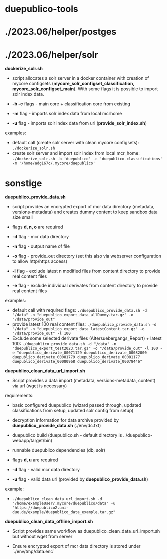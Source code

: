 # duepublico-tools

# ./2023.06/helper/postges

# ./2023.06/helper/solr
**dockerize_solr.sh**
* script allocates a solr server in a docker container with creation of mycore configsets (**mycore_solr_configset_classification, mycore_solr_configset_main**).
With some flags it is possible to import solr index data.

* **-b -c** flags - main core + classification core from existing 
* **-m** flag - imports solr index data from local mcrhome
* **-u** flag - imports solr index data from url (**provide_solr_index.sh**)

examples:
* default call (create solr server with clean mycore configsets): `./dockerize_solr.sh`
* create solr server and import solr index from local mcr_home: `./dockerize_solr.sh -b 'duepublico' -c 'duepublico-classifications' -m '/home/adg167c/.mycore/duepublico'`

# sonstige
**duepublico_provide_data.sh**
* script provides an encrypted export of mcr data directory (metadata, versions-metadata) and creates dummy content to keep sandbox data size small
* flags **d, n, o** are required
* **-d** flag - mcr data directory
* **-n** flag - output name of file
* **-o** flag - provide_out directory (set this also via webserver configuration to allow http/https access)


* **-l** flag - exclude latest n modified files from content directory to provide real content files
* **-e** flag - exclude individual derivates from content directory to provide real content files

examples:
* default call with required flags: `./duepublico_provide_data.sh -d "/data" -n "duepublico_export_data_allDummy.tar.gz" -o "/data/provide_out"`
* provide latest 100 real content files: `./duepublico_provide_data.sh -d "/data" -n "duepublico_export_data_latestContent.tar.gz" -o "/data/provide_out" -l 100`
* Exclude some selected derivate files (Altersuebergangs_Report) + latest 100: `./duepublico_provide_data.sh -d "/data" -n "duepublico_export_test2023.tar.gz" -o "/data/provide_out" -l 100 -e "duepublico_derivate_00071129 duepublico_derivate_00082000 duepublico_derivate_00081779 duepublico_derivate_00081177 duepublico_derivate_00080968 duepublico_derivate_00078446"`

**duepublico_clean_data_url_import.sh**
* Script provides a data import (metadata, versions-metadata, content) via url (wget is necessary)

requirements:
* basic configured duepublico (wizard passed through, updated classifications from setup, updated solr config from setup)
* decryption information for data archive provided by **duepublico_provide_data.sh** (./env/dc.txt)
* duepublico build (duepublico.sh - default directory is ../duepublico-webapp/target/bin)
* runnable duepublico dependencies (db, solr)

* flags **d, u** are required
* **-d** flag - valid mcr data directory
* **-u** flag - valid data url (provided by **duepublico_provide_data.sh**)

example:
* `./duepublico_clean_data_url_import.sh -d "/home/exampleUser/.mycore/duepublico/data" -u "https://duepublico2.uni-due.de/example/duepublico_data_example.tar.gz"`

**duepublico_clean_data_offline_import.sh**
* Script provides same workflow as duepublico_clean_data_url_import.sh but without wget from server

* Ensure encrypted export of mcr data directory is stored under ´./env/tmp/data.enc´ 
